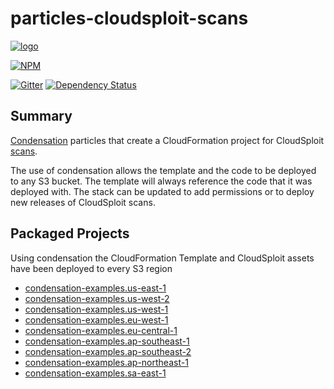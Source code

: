 # particles-cloudsploit-scans

[![logo](https://raw.githubusercontent.com/SungardAS/condensation/master/docs/images/condensation_logo.png)](https://github.com/SungardAS/condensation)

[![NPM](https://nodei.co/npm/condensation.png)](https://nodei.co/npm/particles-cloudsploit-scans/)

[![Gitter](https://badges.gitter.im/Join%20Chat.svg)](https://gitter.im/SungardAS/condensation?utm_source=badge&utm_medium=badge&utm_campaign=pr-badge)
[![Dependency
Status](https://david-dm.org/SungardAS/condensation.svg?branch=master)](https://david-dm.org/SungardAS/particles-cloudsploit-scans?branch=master)


## Summary

[Condensation](https://github.com/SungardAS/condensation) particles that create a CloudFormation project for
CloudSploit [scans](https://github.com/cloudsploit/scans).

The use of condensation allows the template and the code to be deployed
to any S3 bucket.  The template will always reference the code that it
was deployed with.  The stack can be updated to add permissions or to
deploy new releases of CloudSploit scans.


## Packaged Projects

Using condensation the CloudFormation Template and CloudSploit assets
have been deployed to every S3 region

* [condensation-examples.us-east-1](http://particles-cloudsploit-scans.us-east-1.s3.amazonaws.com/develop/particles/cftemplates/lambda.template.json)
* [condensation-examples.us-west-2](http://particles-cloudsploit-scans.us-west-2.s3.amazonaws.com/develop/particles/cftemplates/lambda.template.json)
* [condensation-examples.us-west-1](http://particles-cloudsploit-scans.us-west-1.s3.amazonaws.com/develop/particles/cftemplates/lambda.template.json)
* [condensation-examples.eu-west-1](http://particles-cloudsploit-scans.eu-west-1.s3.amazonaws.com/develop/particles/cftemplates/lambda.template.json)
* [condensation-examples.eu-central-1](http://particles-cloudsploit-scans.eu-central-1.s3.amazonaws.com/develop/particles/cftemplates/lambda.template.json)
* [condensation-examples.ap-southeast-1](http://particles-cloudsploit-scans.ap-southeast-1.s3.amazonaws.com/develop/particles/cftemplates/lambda.template.json)
* [condensation-examples.ap-southeast-2](http://particles-cloudsploit-scans.ap-southeast-2.s3.amazonaws.com/develop/particles/cftemplates/lambda.template.json)
* [condensation-examples.ap-northeast-1](http://particles-cloudsploit-scans.ap-northeast-1.s3.amazonaws.com/develop/particles/cftemplates/lambda.template.json)
* [condensation-examples.sa-east-1](http://particles-cloudsploit-scans.sa-east-1.s3.amazonaws.com/develop/particles/cftemplates/lambda.template.json)


